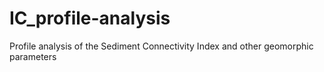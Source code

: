 # IC_profile-analysis
Profile analysis of the Sediment Connectivity Index and other geomorphic parameters
